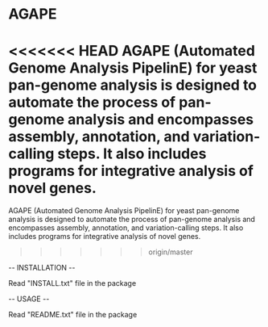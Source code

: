 AGAPE
=====

<<<<<<< HEAD
AGAPE (Automated Genome Analysis PipelinE) for yeast pan-genome analysis is designed to automate the process of pan-genome analysis and encompasses assembly, annotation, and variation-calling steps. It also includes programs for integrative analysis of novel genes.
=======
AGAPE (Automated Genome Analysis PipelinE) for yeast pan-genome analysis is designed to automate the process of pan-genome analysis and encompasses assembly, annotation, and variation-calling steps. It also includes programs for integrative analysis of novel genes. 
>>>>>>> origin/master

-- INSTALLATION --

Read "INSTALL.txt" file in the package

-- USAGE --

Read "README.txt" file in the package
